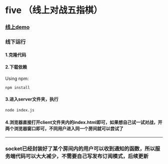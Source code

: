 # five （线上对战五指棋）
### [线上demo](http://47.93.103.19:5900/client/)

### 线下运行
#### 1.克隆代码
#### 2.下载依赖
Using npm:
```
npm install
```
#### 3.进入server文件夹，执行
```bash
node index.js
```
#### 4.浏览器直接打开client文件夹内的index.html即可，如果想自己试一试对战，开两个浏览器窗口即可，不同用户进入同一个房间就可以尝试了
---------
### socket已经封装好了某个房间内的用户可以收到通知的函数，所以服务端代码可以大大减少，不需要自己写发布订阅模式，后续更新
